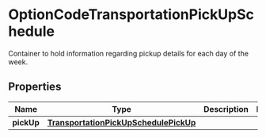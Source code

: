 

# OptionCodeTransportationPickUpSchedule

Container to hold information regarding pickup details for each day of the week.

## Properties

| Name | Type | Description | Notes |
|------------ | ------------- | ------------- | -------------|
|**pickUp** | [**TransportationPickUpSchedulePickUp**](TransportationPickUpSchedulePickUp.md) |  |  |



